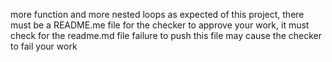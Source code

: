 more function and more nested loops as expected of this project, there must be a README.me file for the checker to approve your work, it must check for the readme.md file failure to push this file may cause the checker to fail your work
